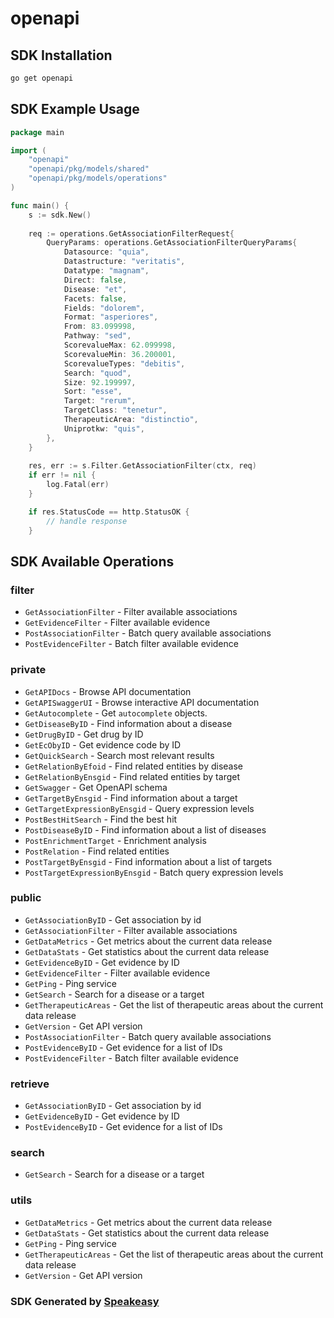 # openapi

<!-- Start SDK Installation -->
## SDK Installation

```bash
go get openapi
```
<!-- End SDK Installation -->

## SDK Example Usage
<!-- Start SDK Example Usage -->
```go
package main

import (
    "openapi"
    "openapi/pkg/models/shared"
    "openapi/pkg/models/operations"
)

func main() {
    s := sdk.New()
    
    req := operations.GetAssociationFilterRequest{
        QueryParams: operations.GetAssociationFilterQueryParams{
            Datasource: "quia",
            Datastructure: "veritatis",
            Datatype: "magnam",
            Direct: false,
            Disease: "et",
            Facets: false,
            Fields: "dolorem",
            Format: "asperiores",
            From: 83.099998,
            Pathway: "sed",
            ScorevalueMax: 62.099998,
            ScorevalueMin: 36.200001,
            ScorevalueTypes: "debitis",
            Search: "quod",
            Size: 92.199997,
            Sort: "esse",
            Target: "rerum",
            TargetClass: "tenetur",
            TherapeuticArea: "distinctio",
            Uniprotkw: "quis",
        },
    }
    
    res, err := s.Filter.GetAssociationFilter(ctx, req)
    if err != nil {
        log.Fatal(err)
    }

    if res.StatusCode == http.StatusOK {
        // handle response
    }
```
<!-- End SDK Example Usage -->

<!-- Start SDK Available Operations -->
## SDK Available Operations

### filter

* `GetAssociationFilter` - Filter available associations
* `GetEvidenceFilter` - Filter available evidence
* `PostAssociationFilter` - Batch query available associations
* `PostEvidenceFilter` - Batch filter available evidence

### private

* `GetAPIDocs` - Browse API documentation
* `GetAPISwaggerUI` - Browse interactive API documentation
* `GetAutocomplete` - Get `autocomplete` objects.
* `GetDiseaseByID` - Find information about a disease
* `GetDrugByID` - Get drug by ID
* `GetEcObyID` - Get evidence code by ID
* `GetQuickSearch` - Search most relevant results
* `GetRelationByEfoid` - Find related entities by disease
* `GetRelationByEnsgid` - Find related entities by target
* `GetSwagger` - Get OpenAPI schema
* `GetTargetByEnsgid` - Find information about a target
* `GetTargetExpressionByEnsgid` - Query expression levels
* `PostBestHitSearch` - Find the best hit
* `PostDiseaseByID` - Find information about a list of diseases
* `PostEnrichmentTarget` - Enrichment analysis
* `PostRelation` - Find related entities
* `PostTargetByEnsgid` - Find information about a list of targets
* `PostTargetExpressionByEnsgid` - Batch query expression levels

### public

* `GetAssociationByID` - Get association by id
* `GetAssociationFilter` - Filter available associations
* `GetDataMetrics` - Get metrics about the current data release
* `GetDataStats` - Get statistics about the current data release
* `GetEvidenceByID` - Get evidence by ID
* `GetEvidenceFilter` - Filter available evidence
* `GetPing` - Ping service
* `GetSearch` - Search for a disease or a target
* `GetTherapeuticAreas` - Get the list of therapeutic areas about the current data release
* `GetVersion` - Get API version
* `PostAssociationFilter` - Batch query available associations
* `PostEvidenceByID` - Get evidence for a list of IDs
* `PostEvidenceFilter` - Batch filter available evidence

### retrieve

* `GetAssociationByID` - Get association by id
* `GetEvidenceByID` - Get evidence by ID
* `PostEvidenceByID` - Get evidence for a list of IDs

### search

* `GetSearch` - Search for a disease or a target

### utils

* `GetDataMetrics` - Get metrics about the current data release
* `GetDataStats` - Get statistics about the current data release
* `GetPing` - Ping service
* `GetTherapeuticAreas` - Get the list of therapeutic areas about the current data release
* `GetVersion` - Get API version

<!-- End SDK Available Operations -->

### SDK Generated by [Speakeasy](https://docs.speakeasyapi.dev/docs/using-speakeasy/client-sdks)
